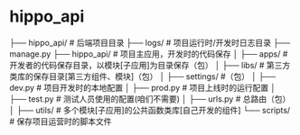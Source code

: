 # hippo_api


├── hippo_api/      # 后端项目目录
       ├── logs/          # 项目运行时/开发时日志目录
       ├── manage.py
       ├── hippo_api/      # 项目主应用，开发时的代码保存
       │    ├── apps/      # 开发者的代码保存目录，以模块[子应用]为目录保存（包）
       │    ├── libs/      # 第三方类库的保存目录[第三方组件、模块]（包）
       │    ├── settings/  #（包）
       │         ├── dev.py   # 项目开发时的本地配置
       │         ├── prod.py  # 项目上线时的运行配置
       │         ├── test.py  # 测试人员使用的配置(咱们不需要)
       │    ├── urls.py    # 总路由（包）
       │    ├── utils/     # 多个模块[子应用]的公共函数类库[自己开发的组件]
       └── scripts/       # 保存项目运营时的脚本文件
